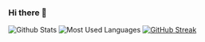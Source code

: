 ### Hi there 👋

![Github Stats](https://github-readme-stats.vercel.app/api?username=Zhang-SDU&show_icons=true&theme=dark&count_private=true&layout=compact)
![Most Used Languages](https://github-readme-stats.vercel.app/api/top-langs/?username=Zhang-SDU&theme=dark&layout=compact)
[![GitHub Streak](https://github-readme-streak-stats.herokuapp.com/?user=Zhang-SDU&theme=dark&layout=center)](https://git.io/streak-stats)

<!--
**Zhang-SDU/Zhang-SDU** is a ✨ _special_ ✨ repository because its `README.md` (this file) appears on your GitHub profile.

Here are some ideas to get you started:

- 🔭 I’m currently working on ...
- 🌱 I’m currently learning ...
- 👯 I’m looking to collaborate on ...
- 🤔 I’m looking for help with ...
- 💬 Ask me about ...
- 📫 How to reach me: ...
- 😄 Pronouns: ...
- ⚡ Fun fact: ...
-->
